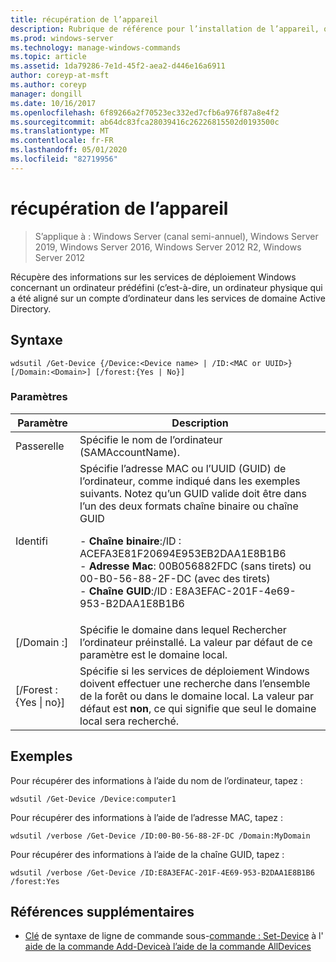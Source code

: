 ```yaml
---
title: récupération de l’appareil
description: Rubrique de référence pour l’installation de l’appareil, qui récupère des informations sur les services de déploiement Windows concernant un ordinateur prédéfini (c’est-à-dire, un ordinateur physique qui a été aligné sur un compte d’ordinateur dans les services de domaine Active Directory.
ms.prod: windows-server
ms.technology: manage-windows-commands
ms.topic: article
ms.assetid: 1da79286-7e1d-45f2-aea2-d446e16a6911
author: coreyp-at-msft
ms.author: coreyp
manager: dongill
ms.date: 10/16/2017
ms.openlocfilehash: 6f89266a2f70523ec332ed7cfb6a976f87a8e4f2
ms.sourcegitcommit: ab64dc83fca28039416c26226815502d0193500c
ms.translationtype: MT
ms.contentlocale: fr-FR
ms.lasthandoff: 05/01/2020
ms.locfileid: "82719956"
---
```

# <a name="get-device"></a>récupération de l’appareil

> S’applique à : Windows Server (canal semi-annuel), Windows Server 2019, Windows Server 2016, Windows Server 2012 R2, Windows Server 2012

Récupère des informations sur les services de déploiement Windows concernant un ordinateur prédéfini (c’est-à-dire, un ordinateur physique qui a été aligné sur un compte d’ordinateur dans les services de domaine Active Directory.

## <a name="syntax"></a>Syntaxe
```
wdsutil /Get-Device {/Device:<Device name> | /ID:<MAC or UUID>} [/Domain:<Domain>] [/forest:{Yes | No}]
```
### <a name="parameters"></a>Paramètres
|Paramètre|Description|
|-------|--------|
|Passerelle<Device name>|Spécifie le nom de l’ordinateur (SAMAccountName).|
|Identifi<MAC or UUID>|Spécifie l’adresse MAC ou l’UUID (GUID) de l’ordinateur, comme indiqué dans les exemples suivants. Notez qu’un GUID valide doit être dans l’un des deux formats chaîne binaire ou chaîne GUID<p>-   **Chaîne binaire**:/ID : ACEFA3E81F20694E953EB2DAA1E8B1B6<br />-   **Adresse Mac**: 00B056882FDC (sans tirets) ou 00-B0-56-88-2F-DC (avec des tirets)<br />-   **Chaîne GUID**:/ID : E8A3EFAC-201F-4e69-953-B2DAA1E8B1B6|
|[/Domain :<Domain>]|Spécifie le domaine dans lequel Rechercher l’ordinateur préinstallé. La valeur par défaut de ce paramètre est le domaine local.|
|[/Forest : {Yes &#124; no}]|Spécifie si les services de déploiement Windows doivent effectuer une recherche dans l’ensemble de la forêt ou dans le domaine local. La valeur par défaut est **non**, ce qui signifie que seul le domaine local sera recherché.|
## <a name="examples"></a>Exemples
Pour récupérer des informations à l’aide du nom de l’ordinateur, tapez :
```
wdsutil /Get-Device /Device:computer1
```
Pour récupérer des informations à l’aide de l’adresse MAC, tapez :
```
wdsutil /verbose /Get-Device /ID:00-B0-56-88-2F-DC /Domain:MyDomain
```
Pour récupérer des informations à l’aide de la chaîne GUID, tapez :
```
wdsutil /verbose /Get-Device /ID:E8A3EFAC-201F-4E69-953-B2DAA1E8B1B6 /forest:Yes
```
## <a name="additional-references"></a>Références supplémentaires
- [Clé](command-line-syntax-key.md)
de syntaxe de ligne de commande sous-[commande : Set-Device](subcommand-set-device.md)
à l'
[aide de la commande Add-Device](using-the-add-device-command.md)[à l’aide de la commande AllDevices](using-the-get-alldevices-command.md)
